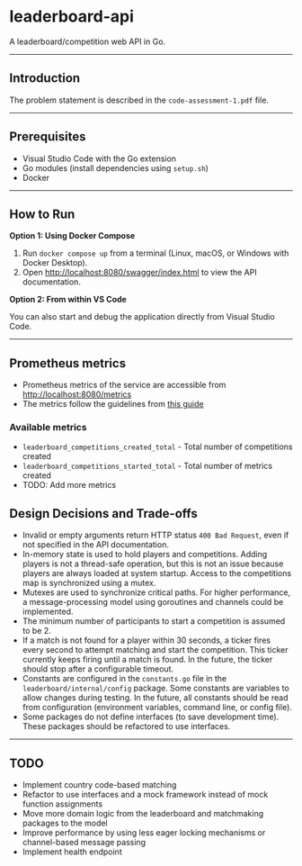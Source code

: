 
# leaderboard-api

A leaderboard/competition web API in Go.

---

## Introduction

The problem statement is described in the `code-assessment-1.pdf` file.

---

## Prerequisites

- Visual Studio Code with the Go extension
- Go modules (install dependencies using `setup.sh`)
- Docker

---

## How to Run

**Option 1: Using Docker Compose**

1. Run `docker compose up` from a terminal (Linux, macOS, or Windows with Docker Desktop).
2. Open [http://localhost:8080/swagger/index.html](http://localhost:8080/swagger/index.html) to view the API documentation.

**Option 2: From within VS Code**

You can also start and debug the application directly from Visual Studio Code.

---

## Prometheus metrics

- Prometheus metrics of the service are accessible from [http://localhost:8080/metrics](http://localhost:8080/metrics)
- The metrics follow the guidelines from [this guide](https://prometheus.io/docs/practices/naming/)

### Available metrics

- `leaderboard_competitions_created_total`  - Total number of competitions created
- `leaderboard_competitions_started_total` - Total number of metrics created
- TODO: Add more metrics

## Design Decisions and Trade-offs

- Invalid or empty arguments return HTTP status `400 Bad Request`, even if not specified in the API documentation.
- In-memory state is used to hold players and competitions. Adding players is not a thread-safe operation, but this is not an issue because players are always loaded at system startup. Access to the competitions map is synchronized using a mutex.
- Mutexes are used to synchronize critical paths. For higher performance, a message-processing model using goroutines and channels could be implemented.
- The minimum number of participants to start a competition is assumed to be 2.
- If a match is not found for a player within 30 seconds, a ticker fires every second to attempt matching and start the competition. This ticker currently keeps firing until a match is found. In the future, the ticker should stop after a configurable timeout.
- Constants are configured in the `constants.go` file in the `leaderboard/internal/config` package. Some constants are variables to allow changes during testing. In the future, all constants should be read from configuration (environment variables, command line, or config file).
- Some packages do not define interfaces (to save development time). These packages should be refactored to use interfaces.

---

## TODO

- Implement country code-based matching
- Refactor to use interfaces and a mock framework instead of mock function assignments
- Move more domain logic from the leaderboard and matchmaking packages to the model
- Improve performance by using less eager locking mechanisms or channel-based message passing
- Implement health endpoint